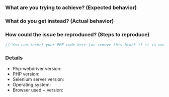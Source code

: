 ### What are you trying to achieve? (Expected behavior)
<!-- Please fill -->

### What do you get instead? (Actual behavior)
<!-- Please fill -->

### How could the issue be reproduced? (Steps to reproduce)
<!-- Please fill everything relevant - the exact code you use, how you initialize the WebDriver, HTML snippet or URL of the page where you encounter the issue etc. -->

```php
// You can insert your PHP code here (or remove this block if it is not relevant for the issue).
```

### Details
<!-- Please fill relevant following versions: -->

* Php-webdriver version: 
* PHP version: 
* Selenium server version: 
* Operating system: 
* Browser used + version: 
